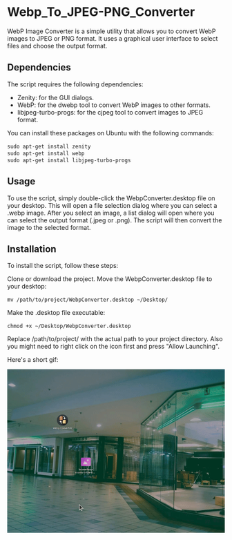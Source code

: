 # Webp_To_JPEG-PNG_Converter


WebP Image Converter is a simple utility that allows you to convert WebP images to JPEG or PNG format. It uses a graphical user interface to select files and choose the output format.

## Dependencies

The script requires the following dependencies:

* Zenity: for the GUI dialogs.
* WebP: for the dwebp tool to convert WebP images to other formats.
* libjpeg-turbo-progs: for the cjpeg tool to convert images to JPEG format.

You can install these packages on Ubuntu with the following commands:

```
sudo apt-get install zenity
sudo apt-get install webp
sudo apt-get install libjpeg-turbo-progs
```

## Usage

To use the script, simply double-click the WebpConverter.desktop file on your desktop. This will open a file selection dialog where you can select a .webp image. After you select an image, a list dialog will open where you can select the output format (.jpeg or .png). The script will then convert the image to the selected format.

## Installation

To install the script, follow these steps:

Clone or download the project.
Move the WebpConverter.desktop file to your desktop:

```
mv /path/to/project/WebpConverter.desktop ~/Desktop/
```

Make the .desktop file executable:

```
chmod +x ~/Desktop/WebpConverter.desktop
```

Replace /path/to/project/ with the actual path to your project directory.
Also you might need to right click on the icon first and press "Allow Launching".


Here's a short gif:

![gif](./assets/video_app.gif) 


